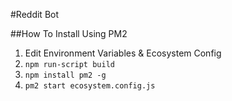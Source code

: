 #Reddit Bot

##How To Install Using PM2

1. Edit Environment Variables & Ecosystem Config
2. `npm run-script build`
3. `npm install pm2 -g`
4. `pm2 start ecosystem.config.js`
